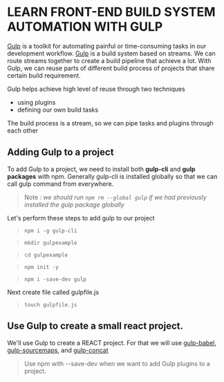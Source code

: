 # LEARN FRONT-END BUILD SYSTEM AUTOMATION WITH GULP

[Gulp](http://gulpjs.com) is a toolkit for automating painful or time-consuming tasks in our development workflow. [Gulp](http://gulpjs.com) is a build system based on streams. We can route streams together to create a build pipeline that achieve a lot. With Gulp, we can reuse parts of different build process of projects that share certain build requirement.

Gulp helps achieve high level of reuse through two techniques

- using plugins
- defining our own build tasks

The build process is a stream, so we can pipe tasks and  plugins through each other

## Adding Gulp to a project

To add Gulp to a project, we need to install both **gulp-cli** and **gulp packages** with npm. Generally gulp-cli is installed globally so that we can call gulp command from everywhere.

>Note : _we should run `npm rm --global gulp` if we had previously installed the gulp package globally_

Let's perform these steps to add gulp to our project

> `npm i -g gulp-cli`

> `mkdir gulpexample`

> `cd gulpexample`

> `npm init -y`

> `npm i -save-dev gulp`

Next create file called gulpfile.js

> `touch gulpfile.js`

## Use Gulp to create a small react project.

We'll use Gulp to create a REACT project. For that we will use [gulp-babel](https://www.npmjs.com/package/gulp-babel), [gulp-sourcemaps](https://github.com/gulp-sourcemaps/gulp-sourcemaps), and [gulp-concat](https://github.com/gulp-community/gulp-concat)

> Use npm with --save-dev when we want to add Gulp plugins to a project.